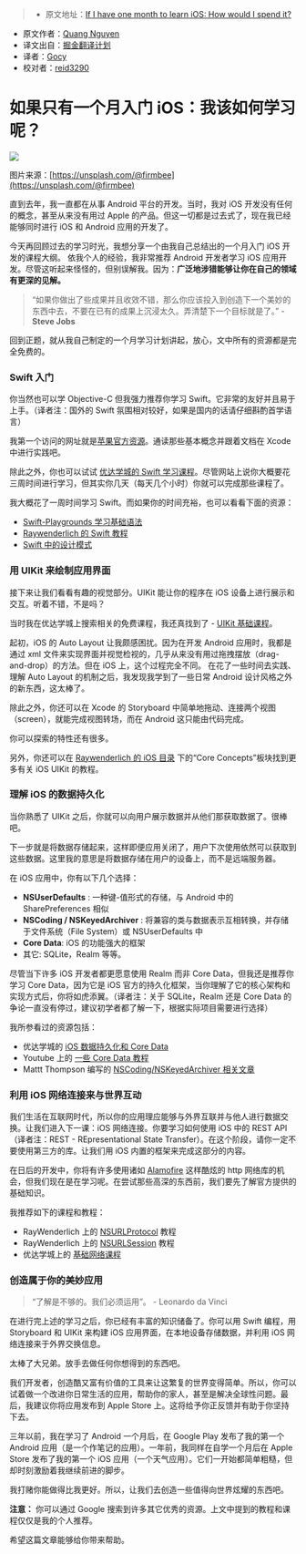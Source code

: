 > * 原文地址：[If I have one month to learn iOS: How would I spend it?](https://android.jlelse.eu/if-i-have-one-month-to-learn-ios-how-would-i-spend-it-a5b2aba87cc2#.8dh9co4nl)
* 原文作者：[Quang Nguyen](https://android.jlelse.eu/@quangctkm9207?source=post_header_lockup)
* 译文出自：[掘金翻译计划](https://github.com/xitu/gold-miner)
* 译者：[Gocy](https://github.com/Gocy015)
* 校对者：[reid3290](https://github.com/reid3290)

# 如果只有一个月入门 iOS：我该如何学习呢？ #

<img class="progressiveMedia-noscript js-progressiveMedia-inner" src="https://cdn-images-1.medium.com/max/2000/1*7kScZyq1aZUf6bjVC7oA7g.png">

图片来源：[https://unsplash.com/@firmbee](https://unsplash.com/@firmbee) 

直到去年，我一直都在从事 Android 平台的开发。当时，我对 iOS 开发没有任何的概念，甚至从来没有用过 Apple 的产品。但这一切都是过去式了，现在我已经能够同时进行 iOS 和 Android 应用的开发了。

今天再回顾过去的学习时光，我想分享一个由我自己总结出的一个月入门 iOS 开发的课程大纲。
依我个人的经验，我非常推荐 Android 开发者学习 iOS 应用开发。尽管这听起来怪怪的，但别误解我。因为：**广泛地涉猎能够让你在自己的领域有更深的见解。**

> “如果你做出了些成果并且收效不错，那么你应该投入到创造下一个美妙的东西中去，不要在已有的成果上沉浸太久。弄清楚下一个目标就是了。” - **Steve Jobs**

回到正题，就从我自己制定的一个月学习计划讲起，放心，文中所有的资源都是完全免费的。

### Swift 入门 ###

你当然也可以学 Objective-C 但我强力推荐你学习 Swift。它非常的友好并且易于上手。（译者注：国外的 Swift 氛围相对较好，如果是国内的话请仔细斟酌首学语言）

我第一个访问的网址就是[苹果官方资源](https://developer.apple.com/library/prerelease/content/documentation/Swift/Conceptual/Swift_Programming_Language/index.html)。通读那些基本概念并跟着文档在 Xcode 中进行实践吧。

除此之外，你也可以试试 [优达学城的 Swift 学习课程](https://www.udacity.com/course/learn-swift-programming-syntax--ud902)。尽管网站上说你大概要花三周时间进行学习，但其实你几天（每天几个小时）你就可以完成那些课程了。

我大概花了一周时间学习 Swift。而如果你的时间充裕，也可以看看下面的资源：

- [Swift-Playgrounds 学习基础语法](https://github.com/danielpi/Swift-Playgrounds) 
- [Raywenderlich 的 Swift 教程](https://www.raywenderlich.com/category/swift)
- [Swift 中的设计模式](https://github.com/ochococo/Design-Patterns-In-Swift)

### 用 UIKit 来绘制应用界面 ###

接下来让我们看看有趣的视觉部分。UIKit 能让你的程序在 iOS 设备上进行展示和交互。听着不错，不是吗？

当时我在优达学城上搜索相关的免费课程，我还真找到了 - [UIKit 基础课程](https://www.udacity.com/course/uikit-fundamentals--ud788)。

起初，iOS 的 Auto Layout 让我颇感困扰。因为在开发 Android 应用时，我都是通过 xml 文件来实现界面并视觉检视的，几乎从来没有用过拖拽摆放（drag-and-drop）的方法。但在 iOS 上，这个过程完全不同。
在花了一些时间去实践、理解 Auto Layout 的机制之后，我发现我学到了一些日常 Android 设计风格之外的新东西，这太棒了。

除此之外，你还可以在 Xcode 的 Storyboard 中简单地拖动、连接两个视图（screen），就能完成视图转场，而在 Android 这只能由代码完成。

你可以探索的特性还有很多。

另外，你还可以在 [Raywenderlich 的 iOS 目录](https://www.raywenderlich.com/category/ios) 下的“Core Concepts”板块找到更多有关 iOS UIKit 的教程。

### 理解 iOS 的数据持久化 ###

当你熟悉了 UIKit 之后，你就可以向用户展示数据并从他们那获取数据了。很棒吧。

下一步就是将数据存储起来，这样即便应用关闭了，用户下次使用依然可以获取到这些数据。这里我的意思是将数据存储在用户的设备上，而不是远端服务器。

在 iOS 应用中，你有以下几个选择：

- **NSUserDefaults** : 一种键-值形式的存储，与 Android 中的 SharePreferences 相似
- **NSCoding / NSKeyed&#8203;Archiver** : 将兼容的类与数据表示互相转换，并存储于文件系统（File System）或 NSUserDefaults 中
- **Core Data**: iOS 的功能强大的框架
- 其它: SQLite，Realm 等等。

尽管当下许多 iOS 开发者都更愿意使用 Realm 而非 Core Data，但我还是推荐你学习 Core Data，因为它是 iOS 官方的持久化框架，当你理解了它的核心架构和实现方式后，你将如虎添翼。（译者注：关于 SQLite，Realm 还是 Core Data 的争论一直没有停过，建议初学者都了解一下，根据实际项目需要进行选择）

我所参看过的资源包括：

- 优达学城的 [iOS 数据持久化和 Core Data](https://www.udacity.com/course/ios-persistence-and-core-data--ud325)
- Youtube 上的 [一些 Core Data 教程](https://www.youtube.com/results?search_query=core+data)
- Mattt Thompson 编写的 [NSCoding/NSKeyedArchiver 相关文章](http://nshipster.com/nscoding/) 

### 利用 iOS 网络连接来与世界互动 ###

我们生活在互联网时代，所以你的应用理应能够与外界互联并与他人进行数据交换。让我们进入下一课：iOS 网络连接。你要学习如何使用 iOS 中的 REST API（译者注：REST - REpresentational State Transfer）。在这个阶段，请你一定不要使用第三方的库。让我们用 iOS 内置的框架来完成这部分的内容。

在日后的开发中，你将有许多使用诸如 [Alamofire](https://github.com/Alamofire/Alamofire) 这样酷炫的 http 网络库的机会，但我们现在是在学习呢。在尝试那些高深的东西前，我们要先了解官方提供的基础知识。

我推荐如下的课程和教程：

- RayWenderlich 上的 [NSURLProtocol](https://www.raywenderlich.com/76735/using-nsurlprotocol-swift) 教程
- RayWenderlich 上的 [NSURLSession](https://www.raywenderlich.com/110458/nsurlsession-tutorial-getting-started) 教程
- 优达学城上的 [基础网络课程](https://www.udacity.com/course/ios-networking-with-swift--ud421)

### 创造属于你的美妙应用 ###

> “了解是不够的。我们必须运用”。 - Leonardo da Vinci

在进行完上述的学习之后，你已经有丰富的知识储备了。你可以用 Swift 编程，用 Storyboard 和 UIKit 来构建 iOS 应用界面，在本地设备存储数据，并利用 iOS 网络连接来于外界交换信息。

太棒了大兄弟。放手去做任何你想得到的东西吧。

我们开发者，创造酷又富有价值的工具来让这繁复的世界变得简单。所以，你可以试着做一个改进你日常生活的应用，帮助你的家人，甚至是解决全球性问题。最后，我建议你将应用发布到 Apple Store 上。这将给予你正反馈并有助于你坚持下去。

三年以前，我在学习了 Android 一个月后，在 Google Play 发布了我的第一个 Android 应用（是一个作笔记的应用）。一年前，我同样在自学一个月后在 Apple Store 发布了我的第一个 iOS 应用（一个天气应用）。它们一开始都简单粗糙，但却时刻激励着我继续前进的脚步。

我打赌你能做得比我更好。所以，让我们去创造一些值得向世界炫耀的东西吧。

**注意：** 你可以通过 Google 搜索到许多其它优秀的资源。上文中提到的教程和课程仅仅是我的个人推荐。

希望这篇文章能够给你带来帮助。